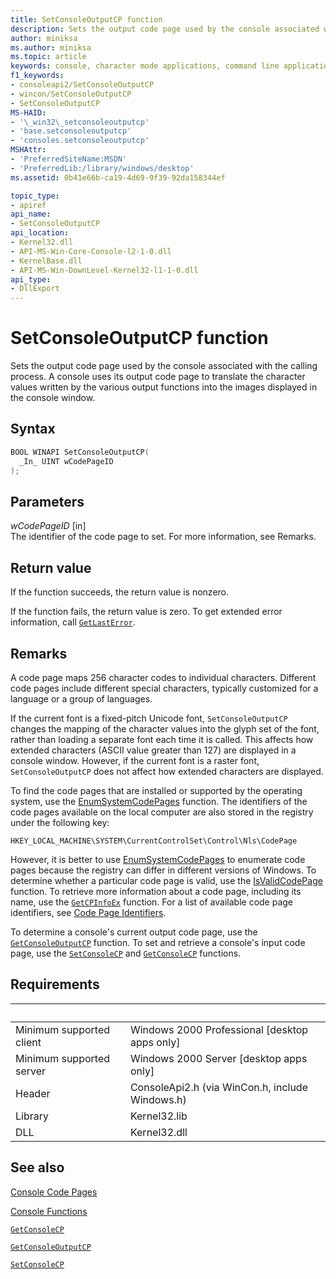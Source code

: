```yaml
---
title: SetConsoleOutputCP function
description: Sets the output code page used by the console associated with the calling process.
author: miniksa
ms.author: miniksa
ms.topic: article
keywords: console, character mode applications, command line applications, terminal applications, console api
f1_keywords:
- consoleapi2/SetConsoleOutputCP
- wincon/SetConsoleOutputCP
- SetConsoleOutputCP
MS-HAID:
- '\_win32\_setconsoleoutputcp'
- 'base.setconsoleoutputcp'
- 'consoles.setconsoleoutputcp'
MSHAttr:
- 'PreferredSiteName:MSDN'
- 'PreferredLib:/library/windows/desktop'
ms.assetid: 0b41e66b-ca19-4d69-9f39-92da158344ef

topic_type:
- apiref
api_name:
- SetConsoleOutputCP
api_location:
- Kernel32.dll
- API-MS-Win-Core-Console-l2-1-0.dll
- KernelBase.dll
- API-MS-Win-DownLevel-Kernel32-l1-1-0.dll
api_type:
- DllExport
---
```


# SetConsoleOutputCP function

Sets the output code page used by the console associated with the calling process. A console uses its output code page to translate the character values written by the various output functions into the images displayed in the console window.

## Syntax

```C
BOOL WINAPI SetConsoleOutputCP(
  _In_ UINT wCodePageID
);
```

## Parameters

*wCodePageID* \[in\]  
The identifier of the code page to set. For more information, see Remarks.

## Return value

If the function succeeds, the return value is nonzero.

If the function fails, the return value is zero. To get extended error information, call [`GetLastError`](https://msdn.microsoft.com/library/windows/desktop/ms679360).

## Remarks

A code page maps 256 character codes to individual characters. Different code pages include different special characters, typically customized for a language or a group of languages.

If the current font is a fixed-pitch Unicode font, `SetConsoleOutputCP` changes the mapping of the character values into the glyph set of the font, rather than loading a separate font each time it is called. This affects how extended characters (ASCII value greater than 127) are displayed in a console window. However, if the current font is a raster font, `SetConsoleOutputCP` does not affect how extended characters are displayed.

To find the code pages that are installed or supported by the operating system, use the [EnumSystemCodePages](https://go.microsoft.com/fwlink/p/?linkid=178051) function. The identifiers of the code pages available on the local computer are also stored in the registry under the following key:

`HKEY_LOCAL_MACHINE\SYSTEM\CurrentControlSet\Control\Nls\CodePage`

However, it is better to use [EnumSystemCodePages](https://go.microsoft.com/fwlink/p/?linkid=178051) to enumerate code pages because the registry can differ in different versions of Windows.
To determine whether a particular code page is valid, use the [IsValidCodePage](https://go.microsoft.com/fwlink/p/?linkid=178053) function. To retrieve more information about a code page, including its name, use the [`GetCPInfoEx`](https://msdn.microsoft.com/library/windows/desktop/dd318081) function. For a list of available code page identifiers, see [Code Page Identifiers](https://msdn.microsoft.com/library/windows/desktop/dd317756).

To determine a console's current output code page, use the [`GetConsoleOutputCP`](getconsoleoutputcp.md) function. To set and retrieve a console's input code page, use the [`SetConsoleCP`](setconsolecp.md) and [`GetConsoleCP`](getconsolecp.md) functions.

## Requirements

| &nbsp; | &nbsp; |
|-|-|
| Minimum supported client | Windows 2000 Professional \[desktop apps only\] |
| Minimum supported server | Windows 2000 Server \[desktop apps only\] |
| Header | ConsoleApi2.h (via WinCon.h, include Windows.h) |
| Library | Kernel32.lib |
| DLL | Kernel32.dll |

## See also

[Console Code Pages](console-code-pages.md)

[Console Functions](console-functions.md)

[`GetConsoleCP`](getconsolecp.md)

[`GetConsoleOutputCP`](getconsoleoutputcp.md)

[`SetConsoleCP`](setconsolecp.md)
